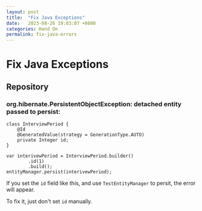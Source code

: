```yaml
---
layout: post
title:  "Fix Java Exceptions"
date:   2023-08-26 19:03:07 +0800
categories: Hand On
permalink: fix-java-errors
---
```

# Fix Java Exceptions

## Repository

### org.hibernate.PersistentObjectException: detached entity passed to persist:

```
class InterviewPeriod {
    @Id
    @GeneratedValue(strategy = GenerationType.AUTO)
    private Integer id;
}
```

```
var interivewPeriod = InterviewPeriod.builder()
        .id(1)
        .build();
entityManager.persist(interivewPeriod);
```

If you set the `id` field like this, and use `TestEntityManager` to persit, the error will appear.

To fix it, just don't set `id` manually.

